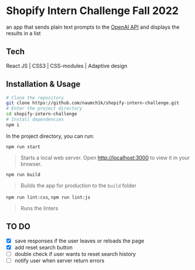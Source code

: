 # Shopify Intern Challenge Fall 2022
an app that sends plain text prompts to the [OpenAI API](https://openai.com/api/) and displays the results in a list

## Tech
React JS | CSS3 | CSS-modules | Adaptive design

## Installation & Usage

```bash
# Clone the repository
git clone https://github.com/naumch1k/shopify-intern-challenge.git
# Enter the project directory
cd shopify-intern-challenge
# Install dependencies
npm i
```
In the project directory, you can run:

`npm run start`
> Starts a local web server. Open [http://localhost:3000](http://localhost:3000) to view it in your browser.

`npm run build`
> Builds the app for production to the `build` folder

`npm run lint:css`, `npm run lint:js`
> Runs the linters

## TO DO
- [x] save responses if the user leaves or reloads the page
- [x] add reset search button
- [ ] double check if user wants to reset search history
- [ ] notify user when server return errors
